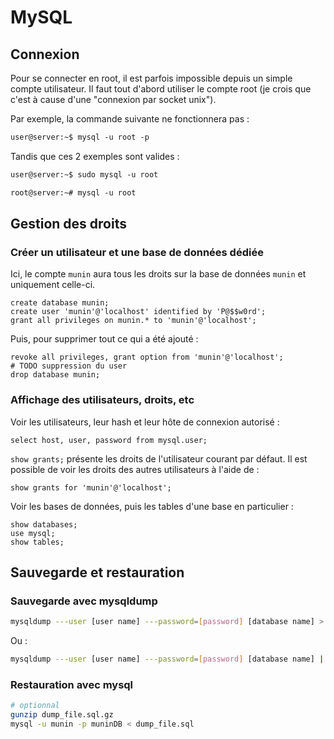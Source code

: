 # MySQL

## Connexion

Pour se connecter en root, il est parfois impossible depuis un simple compte utilisateur. Il faut tout d'abord utiliser le compte root (je crois que c'est à cause d'une "connexion par socket unix").

Par exemple, la commande suivante ne fonctionnera pas :

``` txt
user@server:~$ mysql -u root -p
```

Tandis que ces 2 exemples sont valides :

``` txt
user@server:~$ sudo mysql -u root
```

``` txt
root@server:~# mysql -u root
```

## Gestion des droits

### Créer un utilisateur et une base de données dédiée

Ici, le compte `munin` aura tous les droits sur la base de données `munin` et uniquement celle-ci.

``` mysql
create database munin;
create user 'munin'@'localhost' identified by 'P@$$w0rd';
grant all privileges on munin.* to 'munin'@'localhost';
```

Puis, pour supprimer tout ce qui a été ajouté :

``` mysql
revoke all privileges, grant option from 'munin'@'localhost';
# TODO suppression du user
drop database munin;
```

### Affichage des utilisateurs, droits, etc

Voir les utilisateurs, leur hash et leur hôte de connexion autorisé :

``` mysql
select host, user, password from mysql.user;
```

`show grants;` présente les droits de l'utilisateur courant par défaut.
Il est possible de voir les droits des autres utilisateurs à l'aide de :

``` mysql
show grants for 'munin'@'localhost';
```

Voir les bases de données, puis les tables d'une base en particulier :

``` mysql
show databases;
use mysql;
show tables;
```

## Sauvegarde et restauration

### Sauvegarde avec mysqldump

``` bash
mysqldump ---user [user name] ---password=[password] [database name] > [dump_file.sql]
```

Ou :

``` bash
mysqldump ---user [user name] ---password=[password] [database name] | gzip -9 > [dump_file.sql.gz]
```

### Restauration avec mysql

``` bash
# optionnal
gunzip dump_file.sql.gz
mysql -u munin -p muninDB < dump_file.sql
```
